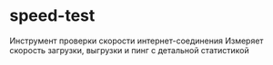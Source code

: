 # speed-test
Инструмент проверки скорости интернет-соединения Измеряет скорость загрузки, выгрузки и пинг с детальной статистикой

